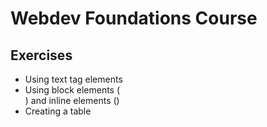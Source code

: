 # Webdev Foundations Course

## Exercises
- Using text tag elements
- Using block elements (<div>) and inline elements (<span>)
- Creating a table